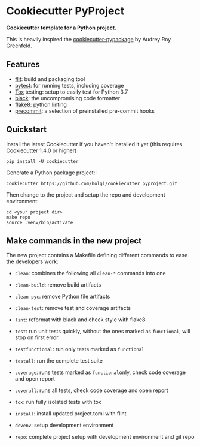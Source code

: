 Cookiecutter PyProject
======================

**Cookiecutter template for a Python project.**

This is heavily inspired the [cookiecutter-pypackage][coopy] by Audrey Roy Greenfeld.


Features
--------

- [flit][flit]: build and packaging tool
- [pytest][pytest]: for running tests, including coverage
- [Tox][tox] testing: setup to easily test for Python 3.7
- [black][black]: the uncompromising code formatter
- [flake8][flake8]: python linting
- [precommit][preco]: a selection of preinstalled pre-commit hooks


Quickstart
----------

Install the latest Cookiecutter if you haven't installed it yet (this requires
Cookiecutter 1.4.0 or higher)

    pip install -U cookiecutter

Generate a Python package project::

    cookiecutter https://github.com/holgi/cookiecutter_pyproject.git

Then change to the project and setup the repo and development environment:

    cd <your project dir>
    make repo
    source .venv/bin/activate


Make commands in the new project
--------------------------------

The new project contains a Makefile defining different commands to ease the
developers work:

- `clean`: combines the following all `clean-*` commands into one
- `clean-build`: remove build artifacts
- `clean-pyc`: remove Python file artifacts
- `clean-test`: remove test and coverage artifacts

- `lint`: reformat with black and check style with flake8
- `test`: run unit tests quickly, without the ones marked as `functional`, will stop on first error
- `testfunctional`: run only tests marked as `functional`
- `testall`: run the complete test suite
- `coverage`: runs tests marked as `functional`only, check code coverage and open report
- `coverall`: runs all tests, check code coverage and open report
- `tox`: run fully isolated tests with tox

- `install`: install updated project.toml with flint

- `devenv`: setup development environment

- `repo`: complete project setup with development environment and git repo




[coopy]: https://github.com/audreyr/cookiecutter-pypackage/
[flit]: https://flit.readthedocs.io/
[pytest]: https://docs.pytest.org/
[tox]: https://tox.readthedocs.io/
[black]: https://black.readthedocs.io/
[flake8]: https://flake8.pycqa.org/
[preco]: https://pre-commit.com
